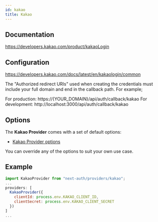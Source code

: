 ```yaml
---
id: kakao
title: Kakao
---
```


## Documentation

https://developers.kakao.com/product/kakaoLogin

## Configuration

https://developers.kakao.com/docs/latest/en/kakaologin/common

The "Authorized redirect URIs" used when creating the credentials must include your full domain and end in the callback path. For example;

For production: https://{YOUR_DOMAIN}/api/auth/callback/kakao
For development: http://localhost:3000/api/auth/callback/kakao

## Options

The **Kakao Provider** comes with a set of default options:

- [Kakao Provider options](https://github.com/nextauthjs/next-auth/blob/v4/packages/next-auth/src/providers/kakao.ts)

You can override any of the options to suit your own use case.

## Example

```js
import KakaoProvider from "next-auth/providers/kakao";
...
providers: [
  KakaoProvider({
    clientId: process.env.KAKAO_CLIENT_ID,
    clientSecret: process.env.KAKAO_CLIENT_SECRET
  })
]
...
```
